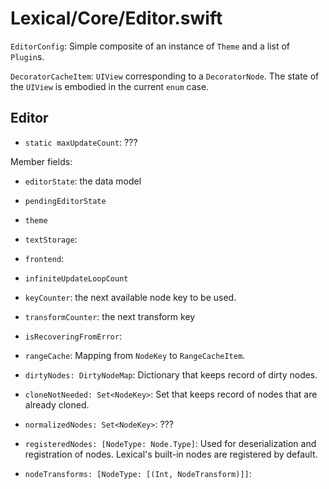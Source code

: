 
# Lexical/Core/Editor.swift

`EditorConfig`: Simple composite of an instance of `Theme` and  a list of `Plugin`s.

`DecoratorCacheItem`: 
`UIView` corresponding to a `DecoratorNode`. 
The state of the `UIView` is embodied in the current `enum` case.


## Editor

- `static maxUpdateCount`: ???

Member fields:

- `editorState`: the data model
- `pendingEditorState`
- `theme`

- `textStorage`: 
- `frontend`: 

- `infiniteUpdateLoopCount`
- `keyCounter`: the next available node key to be used.

- `transformCounter`: the next transform key

- `isRecoveringFromError`:

- `rangeCache`: Mapping from `NodeKey` to `RangeCacheItem`.

- `dirtyNodes: DirtyNodeMap`: Dictionary that keeps record of dirty nodes.

- `cloneNotNeeded: Set<NodeKey>`: Set that keeps record of nodes that are already cloned.

- `normalizedNodes: Set<NodeKey>`: ???



- `registeredNodes: [NodeType: Node.Type]`: 
    Used for deserialization and registration of nodes. Lexical's built-in nodes are registered by default.

- `nodeTransforms: [NodeType: [(Int, NodeTransform)]]`:
    